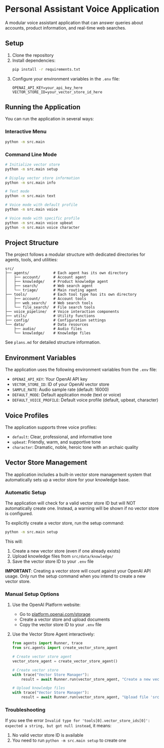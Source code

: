 # Personal Assistant Voice Application

A modular voice assistant application that can answer queries about accounts, product information, and real-time web searches.

## Setup

1. Clone the repository
2. Install dependencies:
   ```bash
   pip install -r requirements.txt
   ```
3. Configure your environment variables in the `.env` file:
   ```
   OPENAI_API_KEY=your_api_key_here
   VECTOR_STORE_ID=your_vector_store_id_here
   ```

## Running the Application

You can run the application in several ways:

### Interactive Menu
```bash
python -m src.main
```

### Command Line Mode
```bash
# Initialize vector store
python -m src.main setup

# Display vector store information
python -m src.main info

# Text mode
python -m src.main text

# Voice mode with default profile
python -m src.main voice

# Voice mode with specific profile
python -m src.main voice upbeat
python -m src.main voice character
```

## Project Structure

The project follows a modular structure with dedicated directories for agents, tools, and utilities:

```
src/
├── agents/           # Each agent has its own directory
│   ├── account/      # Account agent
│   ├── knowledge/    # Product knowledge agent
│   ├── search/       # Web search agent
│   └── triage/       # Main routing agent
├── tools/            # Each tool type has its own directory
│   ├── account/      # Account tools
│   ├── web_search/   # Web search tools
│   └── file_search/  # File search tools
├── voice_pipeline/   # Voice interaction components
├── utils/            # Utility functions
├── config/           # Configuration settings
└── data/             # Data resources
    ├── audio/        # Audio files
    └── knowledge/    # Knowledge files
```

See `plans.md` for detailed structure information.

## Environment Variables

The application uses the following environment variables from the `.env` file:

- `OPENAI_API_KEY`: Your OpenAI API key
- `VECTOR_STORE_ID`: ID of your OpenAI vector store
- `SAMPLE_RATE`: Audio sample rate (default: 16000)
- `DEFAULT_MODE`: Default application mode (text or voice)
- `DEFAULT_VOICE_PROFILE`: Default voice profile (default, upbeat, character)

## Voice Profiles

The application supports three voice profiles:
- `default`: Clear, professional, and informative tone
- `upbeat`: Friendly, warm, and supportive tone
- `character`: Dramatic, noble, heroic tone with an archaic quality

## Vector Store Management

The application includes a built-in vector store management system that automatically sets up a vector store for your knowledge base.

### Automatic Setup

The application will check for a valid vector store ID but will NOT automatically create one.
Instead, a warning will be shown if no vector store is configured.

To explicitly create a vector store, run the setup command:

```bash
python -m src.main setup
```

This will:
1. Create a new vector store (even if one already exists)
2. Upload knowledge files from `src/data/knowledge/`
3. Save the vector store ID to your `.env` file

**IMPORTANT**: Creating a vector store will count against your OpenAI API usage. Only run the setup command when you intend to create a new vector store.

### Manual Setup Options

1. Use the OpenAI Platform website:
   - Go to [platform.openai.com/storage](https://platform.openai.com/storage)
   - Create a vector store and upload documents
   - Copy the vector store ID to your `.env` file

2. Use the Vector Store Agent interactively:
   ```python
   from agents import Runner, trace
   from src.agents import create_vector_store_agent
   
   # Create vector store agent
   vector_store_agent = create_vector_store_agent()
   
   # Create vector store
   with trace("Vector Store Manager"):
       result = await Runner.run(vector_store_agent, "Create a new vector store named 'ACME Shop Products'")
   
   # Upload knowledge files
   with trace("Vector Store Manager"):
       result = await Runner.run(vector_store_agent, "Upload file 'src/data/knowledge/acme_product_catalogue.pdf' to the vector store")
   ```

### Troubleshooting

If you see the error `Invalid type for 'tools[0].vector_store_ids[0]': expected a string, but got null instead`, it means:
1. No valid vector store ID is available
2. You need to run `python -m src.main setup` to create one